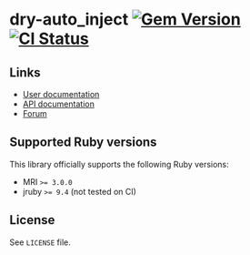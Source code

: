 <!--- this file is synced from dry-rb/template-gem project -->
[gem]: https://rubygems.org/gems/dry-auto_inject
[actions]: https://github.com/dry-rb/dry-auto_inject/actions

# dry-auto_inject [![Gem Version](https://badge.fury.io/rb/dry-auto_inject.svg)][gem] [![CI Status](https://github.com/dry-rb/dry-auto_inject/workflows/ci/badge.svg)][actions]

## Links

* [User documentation](https://dry-rb.org/gems/dry-auto_inject)
* [API documentation](http://rubydoc.info/gems/dry-auto_inject)
* [Forum](https://discourse.dry-rb.org)

## Supported Ruby versions

This library officially supports the following Ruby versions:

* MRI `>= 3.0.0`
* jruby `>= 9.4` (not tested on CI)

## License

See `LICENSE` file.
